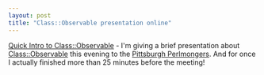 ```yaml
---
layout: post
title: "Class::Observable presentation online"
---
```




<a href="http://www.cwinters.com/programming/pghpm-2003-11/">Quick Intro to Class::Observable</a> - I'm giving a brief presentation about <a href="http://search.cpan.org/~cwinters/Class-Observable-1.02/">Class::Observable</a> this evening to the <a href="http://pgh.pm.org/">Pittsburgh Perlmongers</a>. And for once I actually finished more than 25 minutes before the meeting! 


